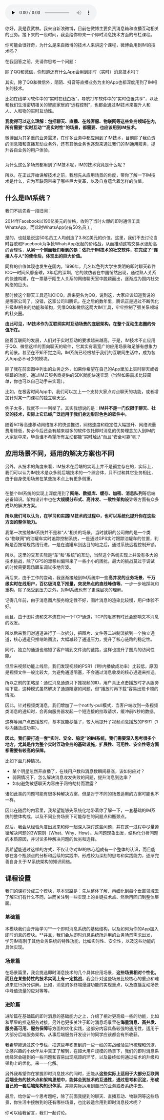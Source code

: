 <audio id="audio" title="开篇词 | 搞懂“实时交互”的IM技术，将会有什么新机遇？" controls="" preload="none"><source id="mp3" src="https://static001.geekbang.org/resource/audio/86/4f/86e4266fa22102284e06284a7f3d924f.mp3"></audio>

你好，我是袁武林。我来自新浪微博，目前在微博主要负责消息箱和直播互动相关的业务。接下来的一段时间，我会给你带来一个即时消息技术方面的专栏课程。

你可能会很好奇，为什么是来自微博的技术人来讲这个课程，微博会用到IM的技术吗？

在我回答之前，先请你思考一个问题：

> 
除了QQ和微信，你知道还有什么App会用到即时（实时）消息技术吗？


其实，除了QQ和微信外，陌陌、抖音等直播业务为主的App也都深度用到了IM相关的技术。

比如在线学习软件中的“实时在线白板”，导航打车软件中的“实时位置共享”，以及和我们生活密切相关的智能家居的“远程控制”，也都会通过IM技术来提升人和人、人和物的实时互动性。

**我觉得可以这么理解：包括聊天、直播、在线客服、物联网等这些业务领域在内，所有需要“实时互动”“高实时性”的场景，都需要、也应该用到IM技术。**

微博因为其多重的业务需求，在许多业务中都应用到了IM技术，目前除了我负责的消息箱和直播互动业务外，还有其他业务也逐渐来通过我们的IM通用服务，提升各自业务的用户体验。

<img src="https://static001.geekbang.org/resource/image/a3/b4/a398742dac1db7c8931a1e20c2dee5b4.jpg" alt="">

为什么这么多场景都用到了IM技术呢，IM的技术究竟是什么呢？

所以，在正式开始讲解技术之前，我想先从应用场景的角度，带你了解一下IM技术是什么，它为互联网带来了哪些巨大变革，以及自身蕴含着怎样的价值。

## 什么是IM系统？

我们不妨先看一段旧闻：

> 
2014年Facebook以190亿美元的价格，收购了当时火爆的即时通信工具WhatsApp，而此时WhatsApp仅有50名员工。


是的，也就是说这50名员工人均创造了3.8亿美元的价值。这里，我们不去讨论当时谷歌和Facebook为争抢WhatsApp发起的价格战，从而推动这笔交易水涨船高的合理性，**从另一个侧面我们看到的是：依托于IM技术的社交软件，在完成了“连接人与人”的使命后，体现出的巨大价值。**

同样的价值体现也发生在国内。1996年，几名以色列大学生发明的即时聊天软件ICQ一时间风靡全球，3年后的深圳，它的效仿者在中国悄然出现，通过熟人关系的快速构建，在一票基于陌生人关系的网络聊天室中脱颖而出，逐渐成为国内社交网络的巨头。

那时候这个聊天工具还叫OICQ，后来更名为QQ，说到这，大家应该知道我说的是哪家公司了，没错，这家公司叫腾讯。在之后的数年里，腾讯正是通过不断优化升级IM相关的功能和架构，凭借QQ和微信这两大IM工具，牢牢控制了强关系领域的社交圈。

**由此可见，IM技术作为互联网实时互动场景的底层架构，在整个互动生态圈的价值所在。**

随着互联网的发展，人们对于实时互动的要求越来越高。于是，IM技术不止应用于QQ、微信这样的面向聊天的软件，它其实有着宽广的应用场景和足够有想象力的前景。甚至在不知不觉之间，IM系统已经根植于我们的互联网生活中，成为各大App必不可少的模块。

除了我在前面图中列出的业务之外，如果你希望在自己的App里加上实时聊天或者弹幕的功能，通过IM云服务商提供的SDK就能快速实现（当然如果需求比较简单，你也可以自己动手来实现）。

比如，在极客时间App中，我们可以加上一个支持大家点对点聊天的功能，或者增加针对某一门课程的独立聊天室。

例子太多，我就不一一列举了。其实我想说的是：**IM并不是一门仅限于聊天、社交的技术，实际上它已经广泛运用于我们身边形形色色的软件中。**

随着5G等高速移动网络技术的快速推进，网络速度和稳定性大幅提升、网络流量费用降低，势必今后还会有越来越多的软件依托即时消息的优势理念加入到IM的大家庭中来，毕竟谁不希望所有互动都能“实时触达”而且“安全可靠”呢？

## 应用场景不同，适用的解决方案也不同

另外，从技术的角度来看，IM技术在后端的实现上并不是孤立存在的，实际上，我们可以认为IM技术是众多前后端技术的一个综合体，只不过和其它业务相比，由于自身使用场景在某些技术点上有更多侧重。

<img src="https://static001.geekbang.org/resource/image/00/fc/004bd32b14df6fd8bd4569e2844428fc.png" alt="">

在整个IM系统的实现上深度用到了**网络、数据库、缓存、加密、消息队列**等后端必备知识。架构设计中也在**大规模分布式、高并发、一致性架构设计**等方面有众多成熟的解决方案。

**所以我们可以认为，在学习和实践IM技术的过程中，也可以系统化提升你在这些方面的整体能力。**

我第一次接触IM系统并不是和“人”相关的场景，当时就职的公司做的是一个类似“物联网”的油罐车实时追踪控制系统，一是通过GPS实时跟踪油罐车的位置，判断是否按常规路线行进，一是在油罐车到达目的地之后，通过系统远程控制开锁。

所以，这里的交互实际是“车”和“系统”的互动，当然这个系统实现上并没有多大的技术挑战，除了GPS的漂移纠偏带来了一些小小的困扰，最大的挑战莫过于调试的时候需要现场跟车调试多地奔波。

再后来，由于工作的变动，我逐渐接触到IM系统中一些**高并发的业务场景**，**千万级实时在线用户，百亿级消息下推量，突发热点的直线峰值等**。一步一步地踩坑和重构，除了感受到压力之外，对IM系统也有了更深层次的理解。

记得几年前，由于消息图片服务稳定性不好，图片消息的渲染比较慢，用户体验不好。

而且，由于图片流和文本流在同一个TCP通道，TCP的阻塞有时还会影响文本消息的收发。

所以后来我们对通道进行了一次拆分，把图片、文件等二进制流拆到一个独立通道，核心通道只推缩略图流，大幅减轻了通道压力，提升了核心链路的稳定性。

同时，独立的通道也缩短了客户端到文件流的链路，这样也提升了图片的访问性能。

但后来视频功能上线后，我们发现视频的PSR1（1秒内播放成功率）比较低，原因是视频文件一般比较大，为避免通道阻塞，不会通过消息收发的核心通道来推送。

所以之前的策略是：通过消息通道只下推视频的ID，用户真正点击播放时才从服务端下载，这种模式虽然解决了通道阻塞的问题，但“播放时再下载”容易出现卡顿的情况。

因此，针对视频类消息，我们增加了一个notify-pull模式，当客户端收到一条视频类消息的通知时，会再向服务器发起一个短连接的拉取请求，缓冲前N秒的数据。

这样等用户点击播放时，基本就能秒播了，较大地提升了视频消息播放的PSR1（1秒内播放成功率）。

**因此，我们要打造一套“实时、安全、稳定”的IM系统，我们需要深入思考很多个地方，尤其是作为整个实时互动业务的基础设施，扩展性、可用性、安全性等方面都需要有较高的保障。**

比如下面几种情况。

- 某个明星忽然开直播了，在线用户数和消息数瞬间暴涨，该如何应对？
- 弱网情况下，怎么解决消息收发失败的问题，提升消息到达率？
- 如何避免敏感聊天内容由于网络劫持而泄露？

诸如此类的问题可能有很多种解决方案，但是对于不同的场景适用的方案可能也不一样。

因此在随后的内容里，我希望能够先系统化地带着你了解一下，一套基础的IM系统的整体构成，以及不同业务场景下可能存在的问题点和瓶颈点。

然后，我会从经验角度出发来和你一起深入探讨这些问题，并在这一过程中尽量遵循解决问题的3W原则（What、Why、How）。从问题现象出发，结构化分析问题的本质原因，并讨论多种解决问题的优劣和选择。

我希望能通过这样的方式，不仅让你对IM的核心组成有一个整体的认识，而且能够在各个瓶颈点的分析和后续的实践中，形成较为深刻的思考和实践能力，逐渐完善自身关于IM系统架构的知识网络。

## 课程设置

我们的课程分成三个模块，基本思路是：先从整体了解、再细化到每个垂直领域去了解它们有什么不同，进而关注到一些实现上的关键技术点、然后再回归到整体层面。

### 基础篇

本模块我们会开始学习**一个即时消息系统的基础结构，以及如何为你的App加入即时消息的模块。**并且，我们会从即时消息系统所适用的业务场景需求出发，学习IM有别于其他业务系统的特性功能，比如实时性、安全性，以及这些功能的具体实现。

### 场景篇

在场景篇里，我会挑选即时消息技术的几个具体应用场景，**这些场景相对个性化，而且在某些特性的技术实现上有一定挑战**，我会针对这些场景比较核心的重点和难点来进行拆分讲解。比如，消息的多终端漫游功能的实现重点，以及直播互动场景中峰值流量的应对等等。

### 进阶篇

进阶篇在基础篇的即时消息的基础能力之上，介绍了相对更高级一些的功能，比如和苹果的推送服务对接。另外也更多关注于即时消息场景里在**海量消息、高并发、服务高可用、服务保障**等方面的优化实践，这部分内容具备较强的通用性，适用于大部分后端服务架构，从事后端服务开发设计的同学应该都会有所收获。

我希望能通过这个专栏，把这些年积累到的一些一线的实战经验进行梳理和沉淀，让感兴趣的小伙伴从中真正了解到，在超大用户规模的场景下，我们的即时消息系统经常会碰到的一些问题和容易出现瓶颈的环节，以及最终如何通过技术的升级和架构上的优化，来一一化解。

另外我希望你在掌握即时消息技术的同时，还能从**这些实际上适用于大部分互联网后端业务的技术点和架构思想中，能体会到技术的互通性，通过思考和沉淀，形成自己的一套后端架构知识体系**，并能实际运用到自己的业务或者系统中去。

最后，给你留一个思考题吧，除了前面我提到的聊天、直播互动、物联网等这些场景，你生活中接触到的还有哪些场景，也比较适合用到即时消息技术呢？

你可以给我留言，我们一起讨论。

<img src="https://static001.geekbang.org/resource/image/e5/21/e565d0438340c0596f9ba9f0470e7f21.jpg" alt="">
